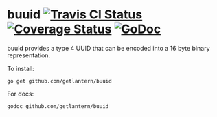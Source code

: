 buuid [![Travis CI Status](https://travis-ci.org/getlantern/buuid.svg?branch=master)](https://travis-ci.org/getlantern/buuid)&nbsp;[![Coverage Status](https://coveralls.io/repos/getlantern/buuid/badge.png)](https://coveralls.io/r/getlantern/buuid)&nbsp;[![GoDoc](https://godoc.org/github.com/getlantern/buuid?status.png)](http://godoc.org/github.com/getlantern/buuid)
==========
buuid provides a type 4 UUID that can be encoded into a 16 byte binary
representation.

To install:

`go get github.com/getlantern/buuid`

For docs:

`godoc github.com/getlantern/buuid`
